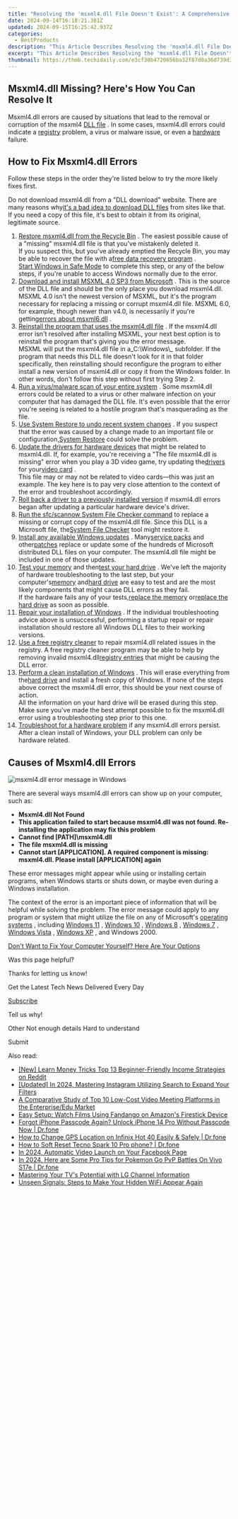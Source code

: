 ```yaml
---
title: "Resolving the 'msxml4.dll File Doesn't Exist': A Comprehensive Guide"
date: 2024-09-14T16:18:21.381Z
updated: 2024-09-15T16:25:42.937Z
categories:
  - BestProducts
description: "This Article Describes Resolving the 'msxml4.dll File Doesn't Exist': A Comprehensive Guide"
excerpt: "This Article Describes Resolving the 'msxml4.dll File Doesn't Exist': A Comprehensive Guide"
thumbnail: https://thmb.techidaily.com/e3cf30b4720656ba32f87d0a36d739d3e594003c967c2e7d28e98120dd95b14e.jpg
---
```


## Msxml4.dll Missing? Here's How You Can Resolve It
 Msxml4.dll errors are caused by situations that lead to the removal or corruption of the msxml4 [DLL file](https://www.lifewire.com/what-is-a-dll-file-2625852) . In some cases, msxml4.dll errors could indicate a [registry](https://www.lifewire.com/windows-registry-2625992) problem, a virus or malware issue, or even a [hardware](https://www.lifewire.com/computer-hardware-2625895) failure.

## How to Fix Msxml4.dll Errors

 Follow these steps in the order they're listed below to try the more likely fixes first.

 Do not download msxml4.dll from a "DLL download" website. There are many reasons why[it's a bad idea to download DLL files](https://www.lifewire.com/important-reasons-not-to-download-dll-files-2624455) from sites like that. If you need a copy of this file, it's best to obtain it from its original, legitimate source.

1. [Restore msxml4.dll from the Recycle Bin](https://www.lifewire.com/how-to-restore-deleted-files-from-the-recycle-bin-2624515) . The easiest possible cause of a "missing" msxml4.dll file is that you've mistakenly deleted it.  
 If you suspect this, but you've already emptied the Recycle Bin, you may be able to recover the file with a[free data recovery program](https://www.lifewire.com/free-data-recovery-software-tools-2622893) .  
[Start Windows in Safe Mode](https://www.lifewire.com/how-do-i-start-windows-in-safe-mode-2624480) to complete this step, or any of the below steps, if you're unable to access Windows normally due to the error.
2. [Download and install MSXML 4.0 SP3 from Microsoft](https://www.microsoft.com/en-us/download/details.aspx?id=36292) . This is the source of the DLL file and should be the only place you download msxml4.dll.  
 MSXML 4.0 isn't the newest version of MSXML, but it's the program necessary for replacing a missing or corrupt msxml4.dll file. MSXML 6.0, for example, though newer than v4.0, is necessarily if you're getting[errors about msxml6.dll](https://www.lifewire.com/how-to-fix-msxml6-dll-not-found-or-missing-errors-2623825) .
3. [Reinstall the program that uses the msxml4.dll file](https://www.lifewire.com/what-is-the-proper-way-to-reinstall-a-software-program-2624478) . If the msxml4.dll error isn't resolved after installing MSXML, your next best option is to reinstall the program that's giving you the error message.  
 MSXML will put the msxml4.dll file in a_C:\\Windows\\_ subfolder. If the program that needs this DLL file doesn't look for it in that folder specifically, then reinstalling should reconfigure the program to either install a new version of msxml4.dll or copy it from the Windows folder. In other words, don't follow this step without first trying Step 2.
4. [Run a virus/malware scan of your entire system](https://www.lifewire.com/properly-scan-your-computer-for-viruses-and-other-malware-2624526) . Some msxml4.dll errors could be related to a virus or other malware infection on your computer that has damaged the DLL file. It's even possible that the error you're seeing is related to a hostile program that's masquerading as the file.
5. [Use System Restore to undo recent system changes](https://www.lifewire.com/how-to-use-system-restore-in-windows-2626131) . If you suspect that the error was caused by a change made to an important file or configuration,[System Restore](https://www.lifewire.com/what-is-system-restore-2626022) could solve the problem.
6. [Update the drivers for hardware devices](https://www.lifewire.com/how-to-update-drivers-in-windows-2619214) that might be related to msxml4.dll. If, for example, you're receiving a "The file msxml4.dll is missing" error when you play a 3D video game, try updating the[drivers](https://www.lifewire.com/what-is-a-device-driver-2625796) for your[video card](https://www.lifewire.com/what-is-a-video-card-2618161) .  
 This file may or may not be related to video cards—this was just an example. The key here is to pay very close attention to the context of the error and troubleshoot accordingly.
7. [Roll back a driver to a previously installed version](https://www.lifewire.com/how-to-roll-back-a-driver-in-windows-2619217) if msxml4.dll errors began after updating a particular hardware device's driver.
8. [Run the sfc/scannow System File Checker command](https://www.lifewire.com/how-to-use-sfc-scannow-to-repair-windows-system-files-2626161) to replace a missing or corrupt copy of the msxml4.dll file. Since this DLL is a Microsoft file, the[System File Checker](https://www.lifewire.com/sfc-command-system-file-checker-2626020) tool might restore it.
9. [Install any available Windows updates](https://www.lifewire.com/how-to-check-for-install-windows-updates-2624596) . Many[service packs](https://www.lifewire.com/what-is-a-service-pack-2626010) and other[patches](https://www.lifewire.com/what-is-a-patch-2625960) replace or update some of the hundreds of Microsoft distributed DLL files on your computer. The msxml4.dll file might be included in one of those updates.
10. [Test your memory](https://www.lifewire.com/free-memory-test-programs-2626178) and then[test your hard drive](https://www.lifewire.com/free-hard-drive-testing-programs-2626183) . We've left the majority of hardware troubleshooting to the last step, but your computer's[memory](https://www.lifewire.com/what-is-random-access-memory-ram-2618159) and[hard drive](https://www.lifewire.com/what-is-a-hard-disk-drive-2618152) are easy to test and are the most likely components that might cause DLL errors as they fail.  
 If the hardware fails any of your tests,[replace the memory](https://www.lifewire.com/how-to-replace-the-memory-ram-in-a-computer-2626201) or[replace the hard drive](https://www.lifewire.com/how-to-replace-a-hard-drive-2626200) as soon as possible.
11. [Repair your installation of Windows](https://www.lifewire.com/how-do-i-automatically-repair-windows-problems-2624907) . If the individual troubleshooting advice above is unsuccessful, performing a startup repair or repair installation should restore all Windows DLL files to their working versions.
12. [Use a free registry cleaner](https://www.lifewire.com/free-registry-cleaners-2626176) to repair msxml4.dll related issues in the registry. A free registry cleaner program may be able to help by removing invalid msxml4.dll[registry entries](https://www.lifewire.com/what-is-a-registry-key-2625999) that might be causing the DLL error.
13. [Perform a clean installation of Windows](https://www.lifewire.com/how-to-clean-install-windows-2624904) . This will erase everything from the[hard drive](https://www.lifewire.com/what-is-a-hard-disk-drive-2618152) and install a fresh copy of Windows. If none of the steps above correct the msxml4.dll error, this should be your next course of action.  
 All the information on your hard drive will be erased during this step. Make sure you've made the best attempt possible to fix the msxml4.dll error using a troubleshooting step prior to this one.
14. [Troubleshoot for a hardware problem](https://www.lifewire.com/fix-a-dll-issue-caused-by-a-hardware-problem-2624493) if any msxml4.dll errors persist. After a clean install of Windows, your DLL problem can only be hardware related.

## Causes of Msxml4.dll Errors

![msxml4.dll error message in Windows](https://www.lifewire.com/thmb/6dZLoMkW383W92wwjgxnorf4xZ8=/1500x0/filters:no_upscale():max_bytes(150000):strip_icc():format(webp)/msxml4-dll-error-message-5a7c98f9119fa8003701645a.png)

 There are several ways msxml4.dll errors can show up on your computer, such as:

* **Msxml4.dll Not Found**
* **This application failed to start because msxml4.dll was not found. Re-installing the application may fix this problem**
* **Cannot find \[PATH\]\\msxml4.dll**
* **The file msxml4.dll is missing**
* **Cannot start \[APPLICATION\]. A required component is missing: msxml4.dll. Please install \[APPLICATION\] again**

 These error messages might appear while using or installing certain programs, when Windows starts or shuts down, or maybe even during a Windows installation.

 The context of the error is an important piece of information that will be helpful while solving the problem. The error message could apply to any program or system that might utilize the file on any of Microsoft's [operating systems](https://www.lifewire.com/operating-systems-2625912) , including [Windows 11](https://www.lifewire.com/windows-11-5188930) , ​[Windows 10](https://www.lifewire.com/windows-10-2626217) , [Windows 8](https://www.lifewire.com/windows-8-2626235) , [Windows 7](https://www.lifewire.com/windows-7-2626265) , [Windows Vista](https://www.lifewire.com/windows-vista-2626311) , [Windows XP](https://www.lifewire.com/windows-xp-2626354) , and Windows 2000.

[Don't Want to Fix Your Computer Yourself? Here Are Your Options](https://www.lifewire.com/how-do-i-get-my-computer-fixed-2625167)

Was this page helpful?

Thanks for letting us know!

 Get the Latest Tech News Delivered Every Day

[Subscribe](https://www.lifewire.com/#)

Tell us why!

 Other  Not enough details  Hard to understand

 Submit

<ins class="adsbygoogle"
     style="display:block"
     data-ad-format="autorelaxed"
     data-ad-client="ca-pub-7571918770474297"
     data-ad-slot="1223367746"></ins>

<ins class="adsbygoogle"
     style="display:block"
     data-ad-client="ca-pub-7571918770474297"
     data-ad-slot="8358498916"
     data-ad-format="auto"
     data-full-width-responsive="true"></ins>

<span class="atpl-alsoreadstyle">Also read:</span>
<div><ul>
<li><a href="https://extra-skills.techidaily.com/new-learn-money-tricks-top-13-beginner-friendly-income-strategies-on-reddit/"><u>[New] Learn Money Tricks Top 13 Beginner-Friendly Income Strategies on Reddit</u></a></li>
<li><a href="https://instagram-clips.techidaily.com/updated-in-2024-mastering-instagram-utilizing-search-to-expand-your-filters/"><u>[Updated] In 2024, Mastering Instagram Utilizing Search to Expand Your Filters</u></a></li>
<li><a href="https://screen-sharing-recording.techidaily.com/a-comparative-study-of-top-10-low-cost-video-meeting-platforms-in-the-enterpriseedu-market/"><u>A Comparative Study of Top 10 Low-Cost Video Meeting Platforms in the Enterprise/Edu Market</u></a></li>
<li><a href="https://techno-recovery.techidaily.com/easy-setup-watch-films-using-fandango-on-amazons-firestick-device/"><u>Easy Setup: Watch Films Using Fandango on Amazon's Firestick Device</u></a></li>
<li><a href="https://iphone-unlock.techidaily.com/forgot-iphone-passcode-again-unlock-iphone-14-pro-without-passcode-now-drfone-by-drfone-ios/"><u>Forgot iPhone Passcode Again? Unlock iPhone 14 Pro Without Passcode Now | Dr.fone</u></a></li>
<li><a href="https://fix-guide.techidaily.com/how-to-change-gps-location-on-infinix-hot-40-easily-and-safely-drfone-by-drfone-virtual-android/"><u>How to Change GPS Location on Infinix Hot 40 Easily & Safely | Dr.fone</u></a></li>
<li><a href="https://techidaily.com/how-to-soft-reset-tecno-spark-10-pro-phone-drfone-by-drfone-reset-android-reset-android/"><u>How to Soft Reset Tecno Spark 10 Pro phone? | Dr.fone</u></a></li>
<li><a href="https://facebook-videos.techidaily.com/in-2024-automatic-video-launch-on-your-facebook-page/"><u>In 2024, Automatic Video Launch on Your Facebook Page</u></a></li>
<li><a href="https://change-location.techidaily.com/in-2024-here-are-some-pro-tips-for-pokemon-go-pvp-battles-on-vivo-s17e-drfone-by-drfone-virtual-android/"><u>In 2024, Here are Some Pro Tips for Pokemon Go PvP Battles On Vivo S17e | Dr.fone</u></a></li>
<li><a href="https://techno-recovery.techidaily.com/mastering-your-tvs-potential-with-lg-channel-information/"><u>Mastering Your TV's Potential with LG Channel Information</u></a></li>
<li><a href="https://techno-recovery.techidaily.com/unseen-signals-steps-to-make-your-hidden-wifi-appear-again/"><u>Unseen Signals: Steps to Make Your Hidden WiFi Appear Again</u></a></li>
</ul></div>

<!-- affiliate ads begin -->
<span id="1531882">
					<video width="864" height="1536" style="cursor:pointer"
           poster="//a.impactradius-go.com/display-clicktoplayimage/1531882.png"
           onclick="if(!this.playClicked){this.play();this.setAttribute('controls',true);this.playClicked=true;}">
	   <source src="//a.impactradius-go.com/display-ad/16446-1531882">
	   <img src="//a.impactradius-go.com/display-clicktoplayimage/1531882.png" style="border: none; height: 100%; width: 100%; object-fit: contain">
	</video>
	<div style="width:540px;text-align:center"><a href="javascript:window.open(decodeURIComponent('https%3A%2F%2Flaganoo.pxf.io%2Fc%2F5597632%2F1531882%2F16446'), '_blank');void(0);">Click here</a></div>
</span>
<img height="0" width="0" src="https://imp.pxf.io/i/5597632/1531882/16446" style="position:absolute;visibility:hidden;" border="0" />
<!-- affiliate ads end -->

